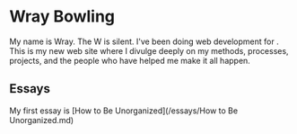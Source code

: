 # Wray Bowling

My name is Wray. The W is silent. I've been doing web development for <since time="1 Aug 2000 2:30:00 GMT-0400 (EDT)"/>. This is my new web site where I divulge deeply on my methods, processes, projects, and the people who have helped me make it all happen.

## Essays
My first essay is
[How to Be Unorganized](/essays/How to Be Unorganized.md)